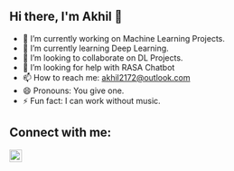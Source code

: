 ## Hi there, I'm Akhil 👋

- 🔭 I’m currently working on Machine Learning Projects.
- 🌱 I’m currently learning Deep Learning.
- 👯 I’m looking to collaborate on DL Projects.
- 🤔 I’m looking for help with RASA Chatbot
- 📫 How to reach me: akhil2172@outlook.com
- 😄 Pronouns: You give one.
- ⚡ Fun fact: I can work without music.

## Connect with me:

[<img align="left" alt="codeSTACKr | LinkedIn" width="22px" src="https://cdn.jsdelivr.net/npm/simple-icons@v3/icons/linkedin.svg" />][linkedin]

<br />

</details>

[linkedin]: https://www.linkedin.com/in/https://www.linkedin.com/in/akhil-anirudhan-17b956147/
